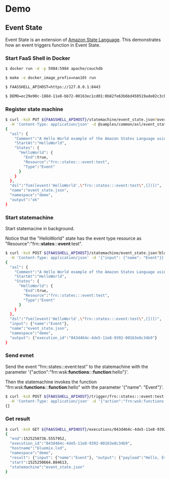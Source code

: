 # Demo

## Event State

Event State is an extension of [Amazon State Language][1]. This demonstrates how an event triggers function in Event State.

[1]: https://states-language.net/spec.html "Amazon State Language"

### Start FaaS Shell in Docker

```sh
$ docker run -d -p 5984:5984 apache/couchdb

$ make -e docker_image_prefix=nao16t run

$ FAASSHELL_APIHOST=https://127.0.0.1:8443

$ DEMO=ec29e90c-188d-11e8-bb72-00163ec1cd01:0b82fe63b6bd450519ade02c3cb8f77ee581f25a810db28f3910e6cdd9d041bf
```

### Register state machine

```sh
$ curl -ksX PUT ${FAASSHELL_APIHOST}/statemachine/event_state.json?overwrite=true \
  -H 'Content-Type: application/json' -d @samples/common/asl/event_state.json -u $DEMO
{
  "asl": {
    "Comment":"A Hello World example of the Amazon States Language using an AWS Lambda function",
    "StartAt":"HelloWorld",
    "States": {
      "HelloWorld": {
        "End":true,
        "Resource":"frn::states:::event:test",
        "Type":"Event"
      }
    }
  },
  "dsl":"fsm([event('HelloWorld',\"frn::states:::event:test\",[])])",
  "name":"event_state.json",
  "namespace":"demo",
  "output":"ok"
}
```

### Start statemachine

Start statemacine in background.

Notice that the "HelloWorld" state has the event type resource as "Resource":"frn::**states**:::**event**:test".

```sh
$ curl -ksX POST ${FAASSHELL_APIHOST}/statemachine/event_state.json?blocking=false \
  -H 'Content-Type: application/json' -d '{"input": {"name": "Event"}}' -u $DEMO
{
  "asl": {
    "Comment":"A Hello World example of the Amazon States Language using an AWS Lambda function",
    "StartAt":"HelloWorld",
    "States": {
      "HelloWorld": {
        "End":true,
        "Resource":"frn::states:::event:test",
        "Type":"Event"
      }
    }
  },
  "dsl":"fsm([event('HelloWorld',\"frn::states:::event:test\",[])])",
  "input": {"name":"Event"},
  "name":"event_state.json",
  "namespace":"demo",
  "output": {"execution_id":"043d464c-4de5-11e8-9392-00163e8c34b9"}
}
```

### Send evnet

Send the event "frn::states:::event:test" to the statemachine with the parameter '{"action":"frn:wsk:**functions**:::**function**:hello"}'.

Then the statemachine invokes the function "frn:wsk:**functions**:::**function**:hello" with the parameter '{"name": "Event"}'.

```sh
$ curl -ksX POST ${FAASSHELL_APIHOST}/trigger/frn::states:::event:test \
  -H 'Content-Type: application/json' -d '{"action":"frn:wsk:functions:::function:hello"}' -u $DEMO
{}
```

### Get result

```sh
$ curl -ksX GET ${FAASSHELL_APIHOST}/executions/043d464c-4de5-11e8-9392-00163e8c34b9 -u $DEMO
{
  "end":1525250736.5557952,
  "execution_id":"043d464c-4de5-11e8-9392-00163e8c34b9",
  "hostname":"bluemix.lxd",
  "namespace":"demo",
  "result": {"input": {"name":"Event"}, "output": {"payload":"Hello, Event!"}},
  "start":1525250664.884613,
  "statemachine":"event_state.json"
}
```
